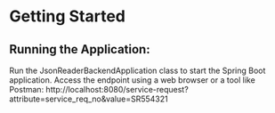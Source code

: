 # Getting Started

## Running the Application:
Run the JsonReaderBackendApplication class to start the Spring Boot application.
Access the endpoint using a web browser or a tool like Postman:
http://localhost:8080/service-request?attribute=service_req_no&value=SR554321
